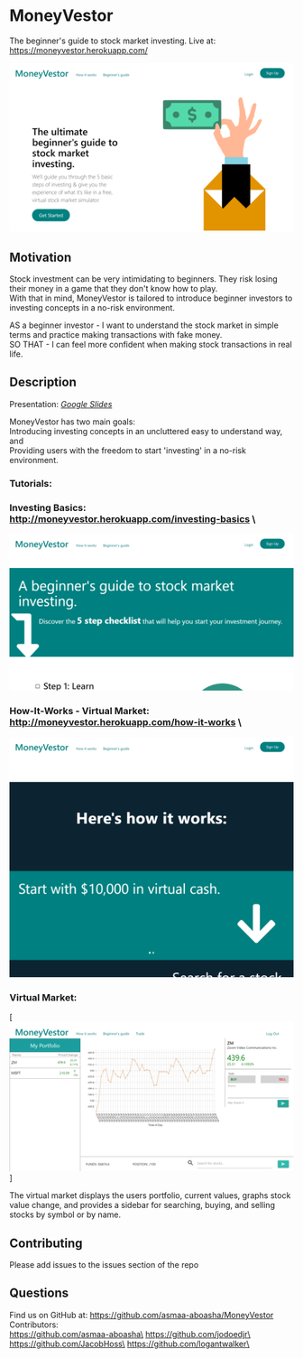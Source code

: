 # MoneyVestor 
The beginner's guide to stock market investing.
Live at: https://moneyvestor.herokuapp.com/

![Home Page](https://github.com/asmaa-aboasha/MoneyVestor/blob/master/README-assets/home.png "Home Page")


## Motivation
Stock investment can be very intimidating to beginners.
They risk losing their money in a game that they don't know how to play.\
With that in mind, MoneyVestor is tailored to introduce beginner investors to investing concepts in a no-risk environment.

AS a beginner investor - I want to understand the stock market in simple terms and practice making transactions with fake money.\
SO THAT - I can feel more confident when making stock transactions in real life.


## Description 
Presentation: *[Google Slides](https://docs.google.com/presentation/d/1oBhz4-TgEGEeaZV4QKxuyiJftKg2srTTfEwgpaDHnjY/edit#slide=id.gcb9a0b074_1_0)*

MoneyVestor has two main goals:\
Introducing investing concepts in an uncluttered easy to understand way, and\
Providing users with the freedom to start 'investing' in a no-risk environment.

### Tutorials: 
### Investing Basics: http://moneyvestor.herokuapp.com/investing-basics \
[![Investing Basics](https://github.com/asmaa-aboasha/MoneyVestor/blob/master/README-assets/investing-basics.png "Investing Basics Tutorial")](http://moneyvestor.herokuapp.com/investing-basics)

### How-It-Works - Virtual Market: http://moneyvestor.herokuapp.com/how-it-works \
[![Virtual Market Tutorial](https://github.com/asmaa-aboasha/MoneyVestor/blob/master/README-assets/how-it-works.png "Virtual Markets Tutorial")](http://moneyvestor.herokuapp.com/how-it-works)

### Virtual Market: 
[![Virtual Market](https://github.com/asmaa-aboasha/MoneyVestor/blob/master/README-assets/trade.png "Virtual Markets")]

The virtual market displays the users portfolio, current values, graphs stock value change, and provides a sidebar for searching, buying, and selling stocks by symbol or by name.


## Contributing

Please add issues to the issues section of the repo


## Questions

Find us on GitHub at: https://github.com/asmaa-aboasha/MoneyVestor
Contributors:\
https://github.com/asmaa-aboasha\
https://github.com/jodoedjr\
https://github.com/JacobHoss\
https://github.com/logantwalker\

